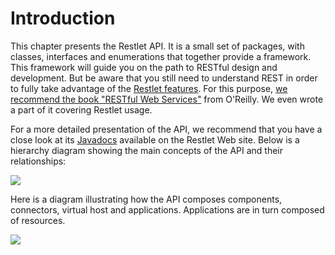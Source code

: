 # Introduction

This chapter presents the Restlet API. It is a small set of packages,
with classes, interfaces and enumerations that together provide a
framework. This framework will guide you on the path to RESTful design
and development. But be aware that you still need to understand REST in
order to fully take advantage of the [Restlet features](../introduction/features).
For this purpose, [we recommend the book "RESTful Web Services"](http://restlet.com/learn/books)
from O'Reilly. We even wrote a part of it covering Restlet usage.

For a more detailed presentation of the API, we recommend that you have
a close look at its [Javadocs](javadocs://jse/api/)
available on the Restlet Web site. Below is a hierarchy diagram showing
the main concepts of the API and their relationships:

![](/learn/tutorial/${restlet-version-minor}/images/restlets)

Here is a diagram illustrating how the API composes components,
connectors, virtual host and applications. Applications are in turn
composed of resources.

![](/learn/tutorial/${restlet-version-minor}/images/tutorial05)
